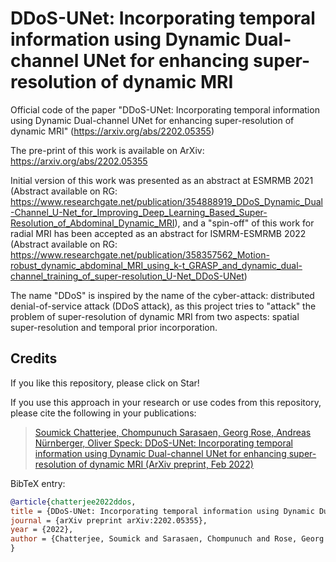 # DDoS-UNet: Incorporating temporal information using Dynamic Dual-channel UNet for enhancing super-resolution of dynamic MRI
Official code of the paper "DDoS-UNet: Incorporating temporal information using Dynamic Dual-channel UNet for enhancing super-resolution of dynamic MRI" (https://arxiv.org/abs/2202.05355)

The pre-print of this work is available on ArXiv: https://arxiv.org/abs/2202.05355

Initial version of this work was presented as an abstract at ESMRMB 2021 (Abstract available on RG: https://www.researchgate.net/publication/354888919_DDoS_Dynamic_Dual-Channel_U-Net_for_Improving_Deep_Learning_Based_Super-Resolution_of_Abdominal_Dynamic_MRI), and a "spin-off" of this work for radial MRI has been accepted as an abstract for ISMRM-ESMRMB 2022 (Abstract available on RG: https://www.researchgate.net/publication/358357562_Motion-robust_dynamic_abdominal_MRI_using_k-t_GRASP_and_dynamic_dual-channel_training_of_super-resolution_U-Net_DDoS-UNet)

The name "DDoS" is inspired by the name of the cyber-attack: distributed denial-of-service attack (DDoS attack), as this project tries to "attack" the problem of super-resolution of dynamic MRI from two aspects: spatial super-resolution and temporal prior incorporation.

## Credits

If you like this repository, please click on Star!

If you use this approach in your research or use codes from this repository, please cite the following in your publications:
> [Soumick Chatterjee, Chompunuch Sarasaen, Georg Rose, Andreas Nürnberger, Oliver Speck: DDoS-UNet: Incorporating temporal information using Dynamic Dual-channel UNet for enhancing super-resolution of dynamic MRI (ArXiv preprint, Feb 2022)](https://arxiv.org/abs/2202.05355)

BibTeX entry:

```bibtex
@article{chatterjee2022ddos,
title = {DDoS-UNet: Incorporating temporal information using Dynamic Dual-channel UNet for enhancing super-resolution of dynamic MRI},
journal = {arXiv preprint arXiv:2202.05355},
year = {2022},
author = {Chatterjee, Soumick and Sarasaen, Chompunuch and Rose, Georg and N{\"u}rnberger, Andreas and Speck, Oliver},
}
```
